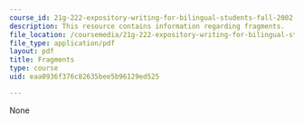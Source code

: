 ```yaml
---
course_id: 21g-222-expository-writing-for-bilingual-students-fall-2002
description: This resource contains information regarding fragments.
file_location: /coursemedia/21g-222-expository-writing-for-bilingual-students-fall-2002/eaa0936f376c82635bee5b96129ed525_MIT21G_222F02_fragments.pdf
file_type: application/pdf
layout: pdf
title: Fragments
type: course
uid: eaa0936f376c82635bee5b96129ed525

---
```

None